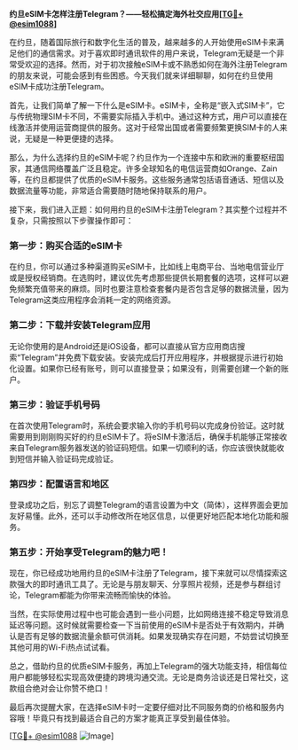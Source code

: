 **约旦eSIM卡怎样注册Telegram？——轻松搞定海外社交应用[[TG💪+ @esim1088](https://t.me/s/esim1088)]**

在约旦，随着国际旅行和数字化生活的普及，越来越多的人开始使用eSIM卡来满足他们的通信需求。对于喜欢即时通讯软件的用户来说，Telegram无疑是一个非常受欢迎的选择。然而，对于初次接触eSIM卡或不熟悉如何在海外注册Telegram的朋友来说，可能会感到有些困惑。今天我们就来详细聊聊，如何在约旦使用eSIM卡成功注册Telegram。

首先，让我们简单了解一下什么是eSIM卡。eSIM卡，全称是“嵌入式SIM卡”，它与传统物理SIM卡不同，不需要实际插入手机中。通过这种方式，用户可以直接在线激活并使用运营商提供的服务。这对于经常出国或者需要频繁更换SIM卡的人来说，无疑是一种更便捷的选择。

那么，为什么选择约旦的eSIM卡呢？约旦作为一个连接中东和欧洲的重要枢纽国家，其通信网络覆盖广泛且稳定。许多全球知名的电信运营商如Orange、Zain等，在约旦都提供了优质的eSIM卡服务。这些服务通常包括语音通话、短信以及数据流量等功能，非常适合需要随时随地保持联系的用户。

接下来，我们进入正题：如何用约旦的eSIM卡注册Telegram？其实整个过程并不复杂，只需按照以下步骤操作即可：

### 第一步：购买合适的eSIM卡
在约旦，你可以通过多种渠道购买eSIM卡，比如线上电商平台、当地电信营业厅或是授权经销商。在选购时，建议优先考虑那些提供长期套餐的选项，这样可以避免频繁充值带来的麻烦。同时也要注意检查套餐内是否包含足够的数据流量，因为Telegram这类应用程序会消耗一定的网络资源。

### 第二步：下载并安装Telegram应用
无论你使用的是Android还是iOS设备，都可以直接从官方应用商店搜索“Telegram”并免费下载安装。安装完成后打开应用程序，并根据提示进行初始化设置。如果你已经有账号，则可以直接登录；如果没有，则需要创建一个新的账户。

### 第三步：验证手机号码
在首次使用Telegram时，系统会要求输入你的手机号码以完成身份验证。这时就需要用到刚刚购买好的约旦eSIM卡了。将eSIM卡激活后，确保手机能够正常接收来自Telegram服务器发送的验证码短信。如果一切顺利的话，你应该很快就能收到短信并输入验证码完成验证。

### 第四步：配置语言和地区
登录成功之后，别忘了调整Telegram的语言设置为中文（简体），这样界面会更加友好易懂。此外，还可以手动修改所在地区信息，以便更好地匹配本地化功能和服务。

### 第五步：开始享受Telegram的魅力吧！
现在，你已经成功地用约旦的eSIM卡注册了Telegram，接下来就可以尽情探索这款强大的即时通讯工具了。无论是与朋友聊天、分享照片视频，还是参与群组讨论，Telegram都能为你带来流畅而愉快的体验。

当然，在实际使用过程中也可能会遇到一些小问题，比如网络连接不稳定导致消息延迟等问题。这时候就需要检查一下当前使用的eSIM卡是否处于有效期内，并确认是否有足够的数据流量余额可供消耗。如果发现确实存在问题，不妨尝试切换至其他可用的Wi-Fi热点试试看。

总之，借助约旦的优质eSIM卡服务，再加上Telegram的强大功能支持，相信每位用户都能够轻松实现高效便捷的跨境沟通交流。无论是商务洽谈还是日常社交，这款组合绝对会让你赞不绝口！

最后再次提醒大家，在选择eSIM卡时一定要仔细对比不同服务商的价格和服务内容哦！毕竟只有找到最适合自己的方案才能真正享受到最佳体验。

[[TG💪+ @esim1088](https://t.me/s/esim1088) ![Image](https://i.postimg.cc/4NQfJmqS/Snipaste-2025-05-13-00-14-12.png)]